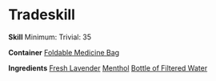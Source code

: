 <!-- TITLE: Potion Of Health -->
<!-- SUBTITLE: A vial of robust liquid that has invigorating qualities. -->
# Tradeskill 
**Skill**
Minimum: 
Trivial: 35


**Container**
[Foldable Medicine Bag](foldable-medicine-bag)

**Ingredients**
[Fresh Lavender](fresh-lavender)
[Menthol](menthol)
[Bottle of Filtered Water](bottle-of-filtered-water)
